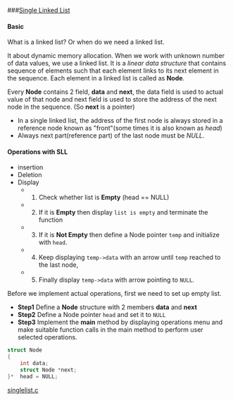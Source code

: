 ###[Single Linked List](http://btechsmartclass.com/DS/U1_T10.html)

#### Basic

What is a linked list? Or when do we need a linked list.

It about dynamic memory allocation. When we work with unknown number of data
values, we use a linked list. It is a *linear data structure* that contains
sequence of elements such that each element links to its next element in the
sequence. Each element in a linked list is called as **Node**.

Every **Node** contains 2 field, **data** and **next**, the data field is 
used to actual value of that node and next field is used to store the
address of the next node in the sequence. (So **next** is a pointer)

* In a single linked list, the address of the first node is always stored
in a reference node known as "front"(some times it is also known as *head*)
* Always next part(reference part) of the last node must be *NULL*.

#### Operations with SLL

* insertion
* Deletion
* Display
    * 1. Check whether list is **Empty** (head == NULL)
    * 2. If it is **Empty** then display `list is empty` and terminate the function
    * 3. If it is **Not Empty** then define a Node pointer `temp` and initialize with `head`.
    * 4. Keep displaying `temp->data` with an arrow until `temp` reached to the last node,
    * 5. Finally display `temp->data` with arrow pointing to `NULL`.

Before we implement actual operations, first we need to set up empty list.
* **Step1** Define a **Node** structure with 2 members **data** and **next**
* **Step2** Define a Node pointer `head` and set it to `NULL`
* **Step3** Implement the **main** method by displaying operations menu 
and make suitable function calls in the main method to perform user selected
operations.
```C
struct Node
{
    int data;
    struct Node *next;
}*  head = NULL;
```

[singlelist.c](https://stackoverflow.com/a/588729/7583919)
